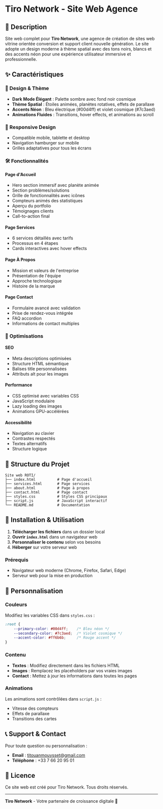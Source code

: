 # Tiro Network - Site Web Agence

## 🚀 Description

Site web complet pour **Tiro Network**, une agence de création de sites web vitrine orientée conversion et support client nouvelle génération. Le site adopte un design moderne à thème spatial avec des tons noirs, blancs et des accents néon pour une expérience utilisateur immersive et professionnelle.

## ✨ Caractéristiques

### 🎨 Design & Thème
- **Dark Mode Élégant** : Palette sombre avec fond noir cosmique
- **Thème Spatial** : Étoiles animées, planètes rotatives, effets de parallaxe
- **Accents Néon** : Bleu électrique (#00d4ff) et violet cosmique (#7c3aed)
- **Animations Fluides** : Transitions, hover effects, et animations au scroll

### 📱 Responsive Design
- Compatible mobile, tablette et desktop
- Navigation hamburger sur mobile
- Grilles adaptatives pour tous les écrans

### 🛠️ Fonctionnalités

#### Page d'Accueil
- Hero section immersif avec planète animée
- Section problèmes/solutions
- Grille de fonctionnalités avec icônes
- Compteurs animés des statistiques
- Aperçu du portfolio
- Témoignages clients
- Call-to-action final

#### Page Services
- 6 services détaillés avec tarifs
- Processus en 4 étapes
- Cards interactives avec hover effects


#### Page À Propos
- Mission et valeurs de l'entreprise
- Présentation de l'équipe
- Approche technologique
- Histoire de la marque

#### Page Contact
- Formulaire avancé avec validation
- Prise de rendez-vous intégrée
- FAQ accordion
- Informations de contact multiples

### 🎯 Optimisations

#### SEO
- Meta descriptions optimisées
- Structure HTML sémantique
- Balises title personnalisées
- Attributs alt pour les images

#### Performance
- CSS optimisé avec variables CSS
- JavaScript modulaire
- Lazy loading des images
- Animations GPU-accélérées

#### Accessibilité
- Navigation au clavier
- Contrastes respectés
- Textes alternatifs
- Structure logique

## 📁 Structure du Projet

```
Site web ROTI/
├── index.html          # Page d'accueil
├── services.html       # Page services
├── about.html          # Page à propos
├── contact.html        # Page contact
├── styles.css          # Styles CSS principaux
├── script.js           # JavaScript interactif
└── README.md           # Documentation
```

## 🚀 Installation & Utilisation

1. **Télécharger les fichiers** dans un dossier local
2. **Ouvrir `index.html`** dans un navigateur web
3. **Personnaliser le contenu** selon vos besoins
4. **Héberger** sur votre serveur web

### Prérequis
- Navigateur web moderne (Chrome, Firefox, Safari, Edge)
- Serveur web pour la mise en production

## 🎨 Personnalisation

### Couleurs
Modifiez les variables CSS dans `styles.css` :
```css
:root {
    --primary-color: #00d4ff;    /* Bleu néon */
    --secondary-color: #7c3aed;  /* Violet cosmique */
    --accent-color: #ff6b6b;     /* Rouge accent */
}
```

### Contenu
- **Textes** : Modifiez directement dans les fichiers HTML
- **Images** : Remplacez les placeholders par vos vraies images
- **Contact** : Mettez à jour les informations dans toutes les pages

### Animations
Les animations sont contrôlées dans `script.js` :
- Vitesse des compteurs
- Effets de parallaxe
- Transitions des cartes

## 📞 Support & Contact

Pour toute question ou personnalisation :
- **Email** : titouanmouysset@gmail.com
- **Téléphone** : +33 7 66 20 95 01

## 📄 Licence

Ce site web est créé pour Tiro Network. Tous droits réservés.

---

**Tiro Network** - Votre partenaire de croissance digitale 🚀
